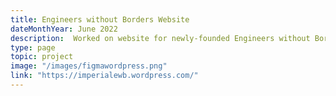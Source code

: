 ```yaml
---
title: Engineers without Borders Website
dateMonthYear: June 2022
description:  Worked on website for newly-founded Engineers without Borders society at Imperial College. Drafted designs in Figm and used Wordpress to develop and host the website.
type: page
topic: project
image: "/images/figmawordpress.png"
link: "https://imperialewb.wordpress.com/"
---
```



